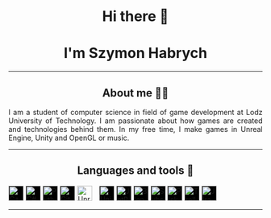 <h1 align="center"> Hi there 👋 </h1>
<h1 align="center"> I'm Szymon Habrych </h1>

---
<h2 align="center"> About me 🧔‍♂️</h2>

<div style="text-align: justify">
I am a student of computer science in field of game development at Lodz University of Technology. 
I am passionate about how games are created and technologies behind them. In my free time, I make
games in Unreal Engine, Unity and OpenGL or music.

</div>

---

<h2 align="center"> Languages and tools 🧰 </h2>

<img alt="C++" width="30px" style="display: inline-block; margin-left: auto; margin-right:auto; background-color: black;" src="https://cdn.worldvectorlogo.com/logos/c.svg" />
<img alt="C#" width="30px" style="display: inline-block; margin-left: auto; margin-right:auto; background-color: black;" src="https://cdn.worldvectorlogo.com/logos/c--4.svg" />
<img alt="Python" width="30px" style="display: inline-block; margin-left: auto; margin-right:auto; background-color: black;" src="https://cdn.worldvectorlogo.com/logos/python-5.svg" />
<img alt="GitHub" width="30px" style="display: inline-block; margin-left: auto; margin-right:auto; background-color: black;" src="https://cdn.worldvectorlogo.com/logos/github-icon-1.svg" />
<img alt="Unreal Engine" width="30px" style="padding-right:10px;" src="https://cdn.worldvectorlogo.com/logos/unreal-1.svg" />
<img alt="Unity" width="30px" style="display: inline-block; margin-left: auto; margin-right:auto; background-color: black;" src="https://cdn.worldvectorlogo.com/logos/unity-69.svg" />
<img alt="JetBrains" width="30px" style="display: inline-block; margin-left: auto; margin-right:auto; background-color: black;" src="https://cdn.worldvectorlogo.com/logos/jetbrains-1.svg" />
<img alt="Blender" width="30px" style="display: inline-block; margin-left: auto; margin-right:auto; background-color: black;" src="https://cdn.worldvectorlogo.com/logos/blender-2.svg" />
<img alt="SubstancePainter" width="30px" style="display: inline-block; margin-left: auto; margin-right:auto; background-color: black;" src="https://cdn.worldvectorlogo.com/logos/substance-painter.svg" />
<img alt="Piskel" width="30px" style="display: inline-block; margin-left: auto; margin-right:auto; background-color: black;" src="https://appsgeyser.io/geticon.php?widget=Piskel_14414264&width=512" />
<img alt="Trello" width="30px" style="display: inline-block; margin-left: auto; margin-right:auto; background-color: black;" src="https://cdn.worldvectorlogo.com/logos/trello.svg" />
<img alt="Jira" width="30px" style="display: inline-block; margin-left: auto; margin-right:auto; background-color: black;" src="https://cdn.worldvectorlogo.com/logos/jira-3.svg" />

---


